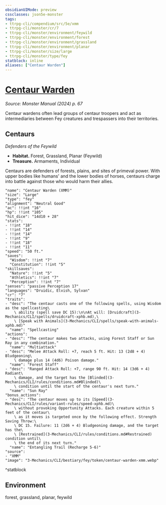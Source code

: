 ```yaml
---
obsidianUIMode: preview
cssclasses: json5e-monster
tags:
- ttrpg-cli/compendium/src/5e/xmm
- ttrpg-cli/monster/cr/7
- ttrpg-cli/monster/environment/feywild
- ttrpg-cli/monster/environment/forest
- ttrpg-cli/monster/environment/grassland
- ttrpg-cli/monster/environment/planar
- ttrpg-cli/monster/size/large
- ttrpg-cli/monster/type/fey
statblock: inline
aliases: ["Centaur Warden"]
---
```

# [Centaur Warden](3-Mechanics\CLI\bestiary\fey/centaur-warden-xmm.md)
*Source: Monster Manual (2024) p. 67*  

Centaur wardens often lead groups of centaur troopers and act as intermediaries between Fey creatures and trespassers into their territories.

## Centaurs

*Defenders of the Feywild*

- **Habitat.** Forest, Grassland, Planar (Feywild)  
- **Treasure.** Armaments, Individual  

Centaurs are defenders of forests, plains, and sites of primeval power. With upper bodies like humans' and the lower bodies of horses, centaurs charge into battle against those who would harm their allies.

```statblock
"name": "Centaur Warden (XMM)"
"size": "Large"
"type": "fey"
"alignment": "Neutral Good"
"ac": !!int "16"
"hp": !!int "105"
"hit_dice": "14d10 + 28"
"stats":
- !!int "18"
- !!int "14"
- !!int "14"
- !!int "9"
- !!int "18"
- !!int "11"
"speed": "50 ft."
"saves":
  "Wisdom": !!int "7"
  "Constitution": !!int "5"
"skillsaves":
  "Nature": !!int "5"
  "Athletics": !!int "7"
  "Perception": !!int "7"
"senses": "passive Perception 17"
"languages": "Druidic, Elvish, Sylvan"
"cr": "7"
"traits":
- "desc": "The centaur casts one of the following spells, using Wisdom as the spellcasting\
    \ ability (spell save DC 15):\n\nAt will: [Druidcraft](3-Mechanics/CLI/spells/druidcraft-xphb.md),\
    \ [Speak with Animals](3-Mechanics/CLI/spells/speak-with-animals-xphb.md)"
  "name": "Spellcasting"
"actions":
- "desc": "The centaur makes two attacks, using Forest Staff or Sun Ray in any combination."
  "name": "Multiattack"
- "desc": "Melee Attack Roll: +7, reach 5 ft. Hit: 13 (2d8 + 4) Bludgeoning\
    \ damage plus 14 (4d6) Poison damage."
  "name": "Forest Staff"
- "desc": "Ranged Attack Roll: +7, range 90 ft. Hit: 14 (3d6 + 4) Radiant\
    \ damage, and the target has the [Blinded](3-Mechanics/CLI/rules/conditions.md#Blinded)\
    \ condition until the start of the centaur's next turn."
  "name": "Sun Ray"
"bonus_actions":
- "desc": "The centaur moves up to its [Speed](3-Mechanics/CLI/rules/variant-rules/speed-xphb.md)\
    \ without provoking Opportunity Attacks. Each creature within 5 feet of the centaur\
    \ as it moves is targeted once by the following effect. Strength Saving Throw:\
    \ DC 15. Failure: 11 (2d6 + 4) Bludgeoning damage, and the target has the\
    \ [Restrained](3-Mechanics/CLI/rules/conditions.md#Restrained) condition until\
    \ the end of its next turn."
  "name": "Entangling Trail (Recharge 5-6)"
"source":
- "XMM"
"image": "3-Mechanics/CLI/bestiary/fey/token/centaur-warden-xmm.webp"
```
^statblock

## Environment

forest, grassland, planar, feywild